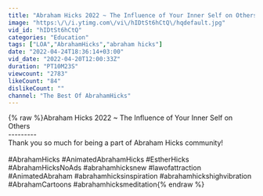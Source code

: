 ```yaml
---
title: "Abraham Hicks 2022 ~ The Influence of Your Inner Self on Others"
image: "https:\/\/i.ytimg.com\/vi\/hIDtSt6hCtQ\/hqdefault.jpg"
vid_id: "hIDtSt6hCtQ"
categories: "Education"
tags: ["LOA","AbrahamHicks","abraham hicks"]
date: "2022-04-24T18:36:14+03:00"
vid_date: "2022-04-20T12:00:33Z"
duration: "PT10M23S"
viewcount: "2783"
likeCount: "84"
dislikeCount: ""
channel: "The Best Of AbrahamHicks"
---
```

{% raw %}Abraham Hicks 2022 ~ The Influence of Your Inner Self on Others<br />---------<br />Thank you so much for being a part of Abraham Hicks community!<br /><br />#AbrahamHicks #AnimatedAbrahamHicks #EstherHicks #AbrahamHicksNoAds #abrahamhicksnew #lawofattraction #AnimatedAbraham #abrahamhicksinspiration #abrahamhickshighvibration #AbrahamCartoons #abrahamhicksmeditation{% endraw %}
